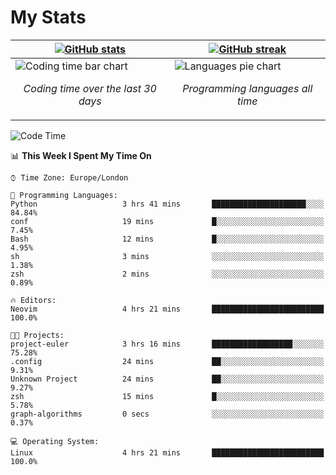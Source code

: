 <!-- [![Typing SVG](https://readme-typing-svg.herokuapp.com?size=23&duration=7000&color=168BC6&center=true&vCenter=true&width=500&lines=I+use+Arch+btw)](https://git.io/typing-svg) -->
# My Stats
| [![GitHub stats](https://github-readme-stats.vercel.app/api?username=akim-13&show_icons=true&theme=github_dark&border_color=2d9d42&title_color=2d9d42&count_private=true)](https://github.com/anuraghazra/github-readme-stats) | [![GitHub streak](https://github-readme-streak-stats.herokuapp.com?user=akim-13&theme=github-dark&date_format=j%20M%5B%20Y%5D)](https://git.io/streak-stats) |
| -- | -- |
| ![Coding time bar chart](https://wakatime.com/share/@akim13/e1d3f835-c70a-4cab-adb5-935f7f468931.svg) <p align="center"> *Coding time over the last 30 days* </p> |![Languages pie chart](https://wakatime.com/share/@akim13/50c0a458-bfaf-45ba-b46b-df1959378a37.svg) <p align="center"> *Programming languages all time* </p> |


<!--This is temporary, testing how it works.
<p align="left">
    <img alt="Programming languages" src="https://wakatime.com/share/@akim13/50c0a458-bfaf-45ba-b46b-df1959378a37.svg" width="500px" height="300px">
    <br>
</p>-->

<!--START_SECTION:waka-->
![Code Time](http://img.shields.io/badge/Code%20Time-0%20secs-blue)

📊 **This Week I Spent My Time On** 

```text
⌚︎ Time Zone: Europe/London

💬 Programming Languages: 
Python                   3 hrs 41 mins       █████████████████████░░░░   84.84% 
conf                     19 mins             █░░░░░░░░░░░░░░░░░░░░░░░░   7.45% 
Bash                     12 mins             █░░░░░░░░░░░░░░░░░░░░░░░░   4.95% 
sh                       3 mins              ░░░░░░░░░░░░░░░░░░░░░░░░░   1.38% 
zsh                      2 mins              ░░░░░░░░░░░░░░░░░░░░░░░░░   0.89%

🔥 Editors: 
Neovim                   4 hrs 21 mins       █████████████████████████   100.0%

🐱‍💻 Projects: 
project-euler            3 hrs 16 mins       ██████████████████░░░░░░░   75.28% 
.config                  24 mins             ██░░░░░░░░░░░░░░░░░░░░░░░   9.31% 
Unknown Project          24 mins             ██░░░░░░░░░░░░░░░░░░░░░░░   9.27% 
zsh                      15 mins             █░░░░░░░░░░░░░░░░░░░░░░░░   5.78% 
graph-algorithms         0 secs              ░░░░░░░░░░░░░░░░░░░░░░░░░   0.37%

💻 Operating System: 
Linux                    4 hrs 21 mins       █████████████████████████   100.0%

```


<!--END_SECTION:waka-->

